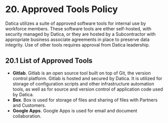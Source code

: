 # 20. Approved Tools Policy

Datica utilizes a suite of approved software tools for internal use by workforce members. These software tools are either self-hosted, with security managed by Datica, or they are hosted by a Subcontractor with appropriate business associate agreements in place to preserve data integrity. Use of other tools requires approval from Datica leadership.

## 20.1 List of Approved Tools

* **Gitlab**. Gitlab is an open source tool built on top of Git, the version control platform. Gitlab is hosted and secured by Datica. It is utilized for storage of configuration scripts and other infrastructure automation tools, as well as for source and version control of application code used by Datica.
* **Box**. Box is used for storage of files and sharing of files with Partners and Customers.
* **Google Apps**. Google Apps is used for email and document collaboration.
